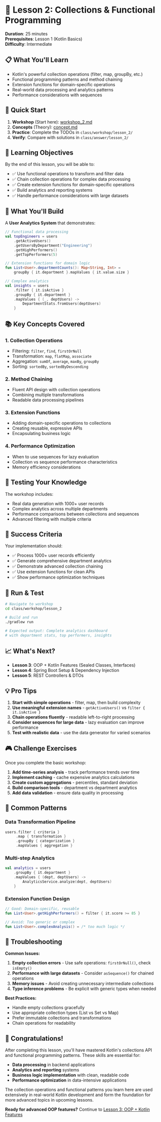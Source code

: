 # 🎯 Lesson 2: Collections & Functional Programming

**Duration**: 25 minutes  
**Prerequisites**: Lesson 1 (Kotlin Basics)  
**Difficulty**: Intermediate  

## 📋 What You'll Learn

- Kotlin's powerful collection operations (filter, map, groupBy, etc.)
- Functional programming patterns and method chaining
- Extension functions for domain-specific operations
- Real-world data processing and analytics patterns
- Performance considerations with sequences

## 🚀 Quick Start

1. **Workshop** (Start here): [workshop_2.md](workshop_2.md)
2. **Concepts** (Theory): [concept.md](concept.md)
3. **Practice**: Complete the TODOs in `class/workshop/lesson_2/`
4. **Verify**: Compare with solutions in `class/answer/lesson_2/`

## 🎯 Learning Objectives

By the end of this lesson, you will be able to:

- ✅ Use functional operations to transform and filter data
- ✅ Chain collection operations for complex data processing
- ✅ Create extension functions for domain-specific operations
- ✅ Build analytics and reporting systems
- ✅ Handle performance considerations with large datasets

## 🔨 What You'll Build

A **User Analytics System** that demonstrates:

```kotlin
// Functional data processing
val topEngineers = users
    .getActiveUsers()
    .getUsersByDepartment("Engineering")
    .getHighPerformers()
    .getTopPerformers(5)

// Extension functions for domain logic
fun List<User>.departmentCounts(): Map<String, Int> = 
    groupBy { it.department }.mapValues { it.value.size }

// Complex analytics
val insights = users
    .filter { it.isActive }
    .groupBy { it.department }
    .mapValues { (_, deptUsers) -> 
        DepartmentStats.fromUsers(deptUsers) 
    }
```

## 📚 Key Concepts Covered

### 1. **Collection Operations**
- Filtering: `filter`, `find`, `firstOrNull`
- Transformation: `map`, `flatMap`, `associate`
- Aggregation: `sumOf`, `average`, `maxBy`, `groupBy`
- Sorting: `sortedBy`, `sortedByDescending`

### 2. **Method Chaining**
- Fluent API design with collection operations
- Combining multiple transformations
- Readable data processing pipelines

### 3. **Extension Functions**
- Adding domain-specific operations to collections
- Creating reusable, expressive APIs
- Encapsulating business logic

### 4. **Performance Optimization**
- When to use sequences for lazy evaluation
- Collection vs sequence performance characteristics
- Memory efficiency considerations

## 🧪 Testing Your Knowledge

The workshop includes:
- Real data generation with 1000+ user records
- Complex analytics across multiple departments
- Performance comparisons between collections and sequences
- Advanced filtering with multiple criteria

## 🎯 Success Criteria

Your implementation should:
- ✅ Process 1000+ user records efficiently
- ✅ Generate comprehensive department analytics
- ✅ Demonstrate advanced collection chaining
- ✅ Use extension functions for clean APIs
- ✅ Show performance optimization techniques

## 🔄 Run & Test

```bash
# Navigate to workshop
cd class/workshop/lesson_2

# Build and run
./gradlew run

# Expected output: Complete analytics dashboard
# with department stats, top performers, insights
```

## 📈 What's Next?

- **Lesson 3**: OOP + Kotlin Features (Sealed Classes, Interfaces)
- **Lesson 4**: Spring Boot Setup & Dependency Injection
- **Lesson 5**: REST Controllers & DTOs

## 💡 Pro Tips

1. **Start with simple operations** - filter, map, then build complexity
2. **Use meaningful extension names** - `getActiveUsers()` vs `filter { it.isActive }`
3. **Chain operations fluently** - readable left-to-right processing
4. **Consider sequences for large data** - lazy evaluation can improve performance
5. **Test with realistic data** - use the data generator for varied scenarios

## 🎮 Challenge Exercises

Once you complete the basic workshop:

1. **Add time-series analysis** - track performance trends over time
2. **Implement caching** - cache expensive analytics calculations
3. **Create custom aggregations** - percentiles, standard deviation
4. **Build comparison tools** - department vs department analytics
5. **Add data validation** - ensure data quality in processing

## 🤔 Common Patterns

### Data Transformation Pipeline
```kotlin
users.filter { criteria }
     .map { transformation }
     .groupBy { categorization }
     .mapValues { aggregation }
```

### Multi-step Analytics
```kotlin
val analytics = users
    .groupBy { it.department }
    .mapValues { (dept, deptUsers) ->
        AnalyticsService.analyze(dept, deptUsers)
    }
```

### Extension Function Design
```kotlin
// Good: Domain-specific, reusable
fun List<User>.getHighPerformers() = filter { it.score >= 85 }

// Avoid: Too generic or complex
fun List<User>.complexAnalysis() = /* too much logic */
```

## 🐛 Troubleshooting

**Common Issues:**

1. **Empty collection errors** - Use safe operations: `firstOrNull()`, check `isEmpty()`
2. **Performance with large datasets** - Consider `asSequence()` for chained operations
3. **Memory issues** - Avoid creating unnecessary intermediate collections
4. **Type inference problems** - Be explicit with generic types when needed

**Best Practices:**
- Handle empty collections gracefully
- Use appropriate collection types (List vs Set vs Map)
- Prefer immutable collections and transformations
- Chain operations for readability

## 🎉 Congratulations!

After completing this lesson, you'll have mastered Kotlin's collections API and functional programming patterns. These skills are essential for:

- **Data processing** in backend applications
- **Analytics and reporting** systems
- **Business logic implementation** with clean, readable code
- **Performance optimization** in data-intensive applications

The collection operations and functional patterns you learn here are used extensively in real-world Kotlin development and form the foundation for more advanced topics in upcoming lessons.

**Ready for advanced OOP features?** Continue to [Lesson 3: OOP + Kotlin Features](../lesson_3/)